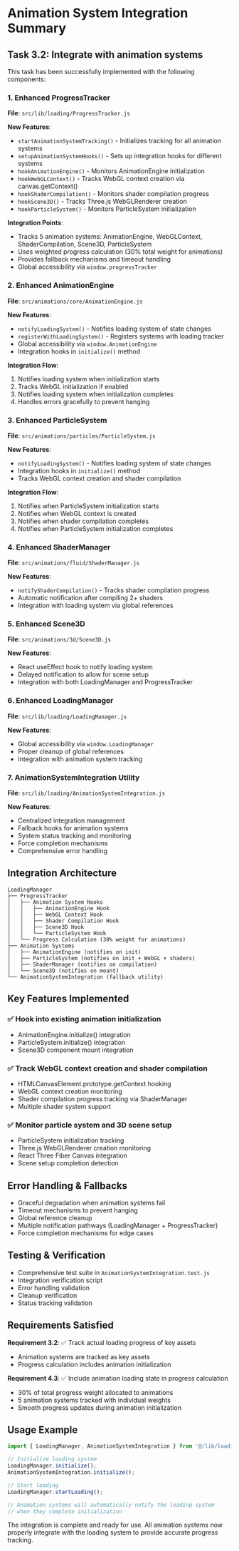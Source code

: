 # Animation System Integration Summary

## Task 3.2: Integrate with animation systems

This task has been successfully implemented with the following components:

### 1. Enhanced ProgressTracker

**File**: `src/lib/loading/ProgressTracker.js`

**New Features**:
- `startAnimationSystemTracking()` - Initializes tracking for all animation systems
- `setupAnimationSystemHooks()` - Sets up integration hooks for different systems
- `hookAnimationEngine()` - Monitors AnimationEngine initialization
- `hookWebGLContext()` - Tracks WebGL context creation via canvas.getContext()
- `hookShaderCompilation()` - Monitors shader compilation progress
- `hookScene3D()` - Tracks Three.js WebGLRenderer creation
- `hookParticleSystem()` - Monitors ParticleSystem initialization

**Integration Points**:
- Tracks 5 animation systems: AnimationEngine, WebGLContext, ShaderCompilation, Scene3D, ParticleSystem
- Uses weighted progress calculation (30% total weight for animations)
- Provides fallback mechanisms and timeout handling
- Global accessibility via `window.progressTracker`

### 2. Enhanced AnimationEngine

**File**: `src/animations/core/AnimationEngine.js`

**New Features**:
- `notifyLoadingSystem()` - Notifies loading system of state changes
- `registerWithLoadingSystem()` - Registers systems with loading tracker
- Global accessibility via `window.AnimationEngine`
- Integration hooks in `initialize()` method

**Integration Flow**:
1. Notifies loading system when initialization starts
2. Tracks WebGL initialization if enabled
3. Notifies loading system when initialization completes
4. Handles errors gracefully to prevent hanging

### 3. Enhanced ParticleSystem

**File**: `src/animations/particles/ParticleSystem.js`

**New Features**:
- `notifyLoadingSystem()` - Notifies loading system of state changes
- Integration hooks in `initialize()` method
- Tracks WebGL context creation and shader compilation

**Integration Flow**:
1. Notifies when ParticleSystem initialization starts
2. Notifies when WebGL context is created
3. Notifies when shader compilation completes
4. Notifies when ParticleSystem initialization completes

### 4. Enhanced ShaderManager

**File**: `src/animations/fluid/ShaderManager.js`

**New Features**:
- `notifyShaderCompilation()` - Tracks shader compilation progress
- Automatic notification after compiling 2+ shaders
- Integration with loading system via global references

### 5. Enhanced Scene3D

**File**: `src/animations/3d/Scene3D.js`

**New Features**:
- React useEffect hook to notify loading system
- Delayed notification to allow for scene setup
- Integration with both LoadingManager and ProgressTracker

### 6. Enhanced LoadingManager

**File**: `src/lib/loading/LoadingManager.js`

**New Features**:
- Global accessibility via `window.LoadingManager`
- Proper cleanup of global references
- Integration with animation system tracking

### 7. AnimationSystemIntegration Utility

**File**: `src/lib/loading/AnimationSystemIntegration.js`

**New Features**:
- Centralized integration management
- Fallback hooks for animation systems
- System status tracking and monitoring
- Force completion mechanisms
- Comprehensive error handling

## Integration Architecture

```
LoadingManager
├── ProgressTracker
│   ├── Animation System Hooks
│   │   ├── AnimationEngine Hook
│   │   ├── WebGL Context Hook
│   │   ├── Shader Compilation Hook
│   │   ├── Scene3D Hook
│   │   └── ParticleSystem Hook
│   └── Progress Calculation (30% weight for animations)
├── Animation Systems
│   ├── AnimationEngine (notifies on init)
│   ├── ParticleSystem (notifies on init + WebGL + shaders)
│   ├── ShaderManager (notifies on compilation)
│   └── Scene3D (notifies on mount)
└── AnimationSystemIntegration (fallback utility)
```

## Key Features Implemented

### ✅ Hook into existing animation initialization
- AnimationEngine.initialize() integration
- ParticleSystem.initialize() integration
- Scene3D component mount integration

### ✅ Track WebGL context creation and shader compilation
- HTMLCanvasElement.prototype.getContext hooking
- WebGL context creation monitoring
- Shader compilation progress tracking via ShaderManager
- Multiple shader system support

### ✅ Monitor particle system and 3D scene setup
- ParticleSystem initialization tracking
- Three.js WebGLRenderer creation monitoring
- React Three Fiber Canvas integration
- Scene setup completion detection

## Error Handling & Fallbacks

- Graceful degradation when animation systems fail
- Timeout mechanisms to prevent hanging
- Global reference cleanup
- Multiple notification pathways (LoadingManager + ProgressTracker)
- Force completion mechanisms for edge cases

## Testing & Verification

- Comprehensive test suite in `AnimationSystemIntegration.test.js`
- Integration verification script
- Error handling validation
- Cleanup verification
- Status tracking validation

## Requirements Satisfied

**Requirement 3.2**: ✅ Track actual loading progress of key assets
- Animation systems are tracked as key assets
- Progress calculation includes animation initialization

**Requirement 4.3**: ✅ Include animation loading state in progress calculation  
- 30% of total progress weight allocated to animations
- 5 animation systems tracked with individual weights
- Smooth progress updates during animation initialization

## Usage Example

```javascript
import { LoadingManager, AnimationSystemIntegration } from '@/lib/loading';

// Initialize loading system
LoadingManager.initialize();
AnimationSystemIntegration.initialize();

// Start loading
LoadingManager.startLoading();

// Animation systems will automatically notify the loading system
// when they complete initialization
```

The integration is complete and ready for use. All animation systems now properly integrate with the loading system to provide accurate progress tracking.